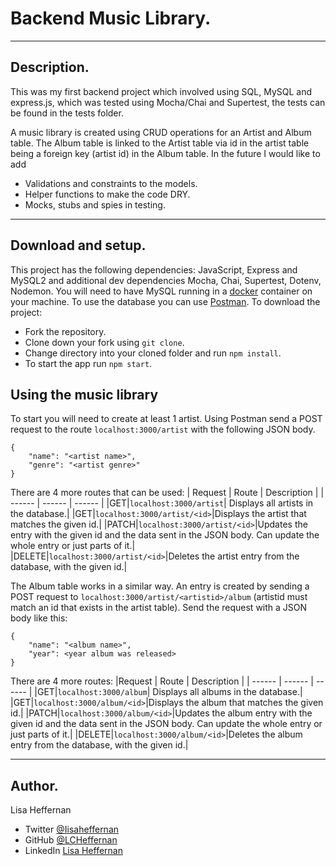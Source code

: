 # Backend Music Library.
___
## Description.
This was my first backend project which involved using SQL, MySQL and express.js, which was tested using Mocha/Chai and Supertest, the tests can be found in the tests folder.

A music library is created using CRUD operations for an Artist and Album table. The Album table is linked to the Artist table via id in the artist table being a foreign key (artist id) in the Album table.
In the future I would like to add 
* Validations and constraints to the models. 
* Helper functions to make the code DRY.
* Mocks, stubs and spies in testing.

___

## Download and setup.
This project has the following dependencies: JavaScript, Express and MySQL2 and additional dev dependencies Mocha, Chai, Supertest, Dotenv, Nodemon.  You will need to have MySQL running in a [docker](https://www.docker.com/?utm_source=google&utm_medium=cpc&utm_campaign=search_emea_brand&utm_term=docker_exact&gclid=CjwKCAjw6raYBhB7EiwABge5Kn0-PeLbzCirw11gOzKbacmNwycp6EqOZcpI3DOh0FQRob7OTECjpxoCmt0QAvD_BwE) container on your machine. To use the database you can use [Postman](https://www.postman.com/).  To download the project:
* Fork the repository.
* Clone down your fork using ```git clone```.
* Change directory into your cloned folder and run ``` npm install ```.
* To start the app run ```npm start```.


## Using the music library
To start you will need to create at least 1 artist. Using Postman send a POST request to the route ```localhost:3000/artist``` with the following JSON body.
```
{
    "name": "<artist name>",
    "genre": "<artist genre>"
} 
```

There are 4 more routes that can be used:
| Request | Route | Description |
| ------ | ------ | ------ |
|GET|```localhost:3000/artist```| Displays all artists in the database.| 
|GET|```localhost:3000/artist/<id>```|Displays the artist that matches the given id.|
|PATCH|```localhost:3000/artist/<id>```|Updates the entry with the given id and the data sent in the JSON body. Can update the whole entry or just parts of it.|
|DELETE|```localhost:3000/artist/<id>```|Deletes the artist entry from the database, with the given id.|

The Album table works in a similar way. An entry is created by sending a POST request to ```localhost:3000/artist/<artistid>/album``` (artistid must match an id that exists in the artist table). Send the request with a JSON body like this:
```
{
    "name": "<album name>",
    "year": <year album was released>
} 
```
There are 4 more routes:
|Request | Route | Description |
| ------ | ------ | ------ |
|GET|```localhost:3000/album```| Displays all albums in the database.| 
|GET|```localhost:3000/album/<id>```|Displays the album that matches the given id.|
|PATCH|```localhost:3000/album/<id>```|Updates the album entry with the given id and the data sent in the JSON body. Can update the whole entry or just parts of it.|
|DELETE|```localhost:3000/album/<id>```|Deletes the album entry from the database, with the given id.|
___
## Author.
Lisa Heffernan

* Twitter [@Iisaheffernan](https://twitter.com/Iisaheffernan)
* GitHub [@LCHeffernan](https://github.com/LCHeffernan)
* LinkedIn [Lisa Heffernan](https://www.linkedin.com/in/lisa-heffernan-54b61312a)
